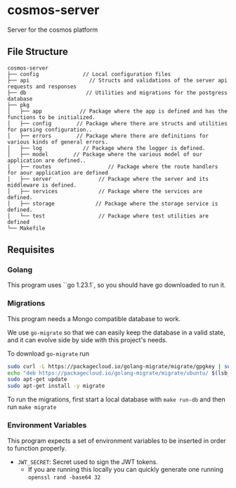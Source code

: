 # cosmos-server

Server for the cosmos platform

## File Structure

```
cosmos-server
├── config              // Local configuration files
├── api                   // Structs and validations of the server api requests and responses
├── db                   // Utilities and migrations for the postgress database
├── pkg
│   ├── app            // Package where the app is defined and has the functions to be initialized.
│   ├── config        // Package where there are structs and utilities for parsing configuration..
│   ├── errors        // Package where there are definitions for various kinds of general errors.
│   ├── log             // Package where the logger is defined.
│   ├── model        // Package where the various model of our application are defined..
│   ├── routes                  // Package where the route handlers for aour application are defined
│   ├── server               // Package where the server and its middleware is defined.
│   ├── services             // Package where the services are defined.
│   ├── storage             // Package where the storage service is defined.
│   └── test                 // Package where test utilities are defined
└── Makefile
```

## Requisites

### Golang

This program uses ``go 1.23.1`, so you should have go downloaded to run it.

### Migrations

This program needs a Mongo compatible database to work.

We use `go-migrate` so that we can easily keep the database in a valid state, and it can evolve side by side with this project's needs.

To download `go-migrate` run

```sh
sudo curl -L https://packagecloud.io/golang-migrate/migrate/gpgkey | sudo apt-key add -
echo "deb https://packagecloud.io/golang-migrate/migrate/ubuntu/ $(lsb_release -cs) main" | sudo tee /etc/apt/sources.list.d/migrate.list
sudo apt-get update
sudo apt-get install -y migrate
```

To run the migrations, first start a local database with `make run-db` and then run `make migrate`

### Environment Variables

This program expects a set of environment variables to be inserted in order to function properly.

- `JWT_SECRET`: Secret used to sign the JWT tokens.
  -  If you are running this locally you can quickly generate one running `openssl rand -base64 32`